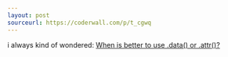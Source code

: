 ```yaml
---
layout: post
sourceurl: https://coderwall.com/p/t_cgwq
---
```


i always kind of wondered: <a href="https://coderwall.com/p/t_cgwq" target="_blank">When is better to use .data() or .attr()?</a>
